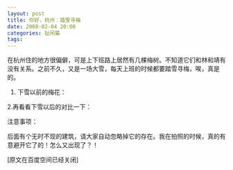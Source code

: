 ```yaml
---
layout: post
title: 你好，杭州：踏雪寻梅
date: 2008-02-04 20:00
categories: 扯闲篇
tags: 
---
```



在杭州住的地方很偏僻，可是上下班路上居然有几棵梅树。不知道它们和林和靖有没有关系。之前不久，又是一场大雪，每天上班的时候都要踏雪寻梅，唉，真是的。

<!-- more -->



1. 下雪以前的梅花：



2.再看看下雪以后的对比一下：

注意事项：

后面有个无时不现的建筑，请大家自动忽略掉它的存在。我在拍照的时候，真的有意避开它了的！怎么又出现了？！

[原文在百度空间已经关闭]

